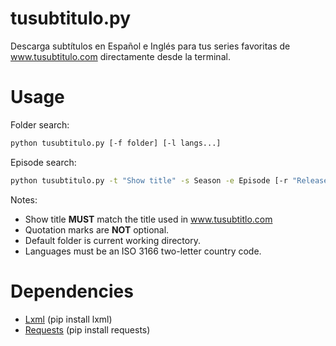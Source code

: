 tusubtitulo.py
=======

Descarga subtítulos en Español e Inglés para tus series favoritas de www.tusubtitulo.com directamente desde la terminal.

Usage
=====
Folder search:
```bash
python tusubtitulo.py [-f folder] [-l langs...]
```


Episode search:
```bash
python tusubtitulo.py -t "Show title" -s Season -e Episode [-r "Release"] [-l langs...]
```

Notes:
- Show title **MUST** match the title used in www.tusubtitlo.com
- Quotation marks are **NOT** optional.
- Default folder is current working directory.
- Languages must be an ISO 3166 two-letter country code.

Dependencies
============
- [Lxml](http://www.lxml.de) (pip install lxml)
- [Requests](http://docs.python-requests.org/en/master) (pip install requests)

